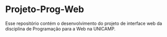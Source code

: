 # Projeto-Prog-Web
Esse repositório contém o desenvolvimento do projeto de interface web da disciplina de Programação para a Web na UNICAMP.
